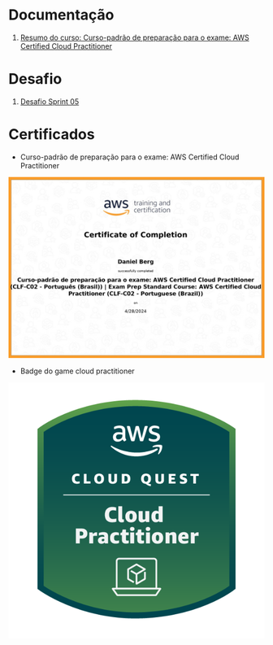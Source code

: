 
# Documentação

1. [ Resumo do curso: Curso-padrão de preparação para o exame: AWS Certified Cloud Practitioner](./documentacao/README.md)


# Desafio

1. [Desafio Sprint 05](desafio/README.md)


# Certificados

- Curso-padrão de preparação para o exame: AWS Certified Cloud Practitioner

![Curso-padrão de preparação para o exame: AWS Certified Cloud Practitioner](./certificados/AWS%20Skill%20Builder%20Course%20Completion%20Certificate_page-0001.jpg)


- Badge do game cloud practitioner

![Badge do game cloud practitioner](./certificados/aws-cloud-quest-cloud-practitioner.png)

